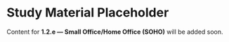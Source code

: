 # Study Material Placeholder

Content for **1.2.e — Small Office/Home Office (SOHO)** will be added soon.
